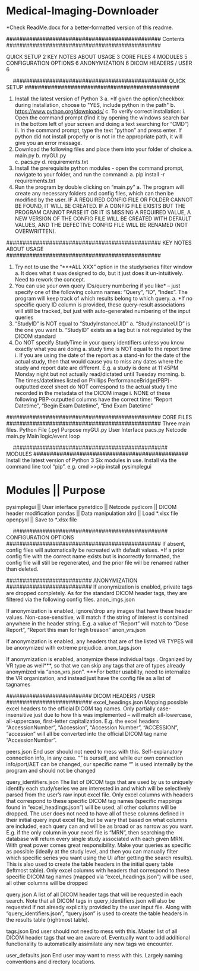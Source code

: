 # Medical-Imaging-Downloader

*Check ReadMe.docx for a better-formatted version of this readme.

###############################################
Contents
###############################################

QUICK SETUP	2
KEY NOTES ABOUT USAGE	3
CORE FILES	4
MODULES	5
CONFIGURATION OPTIONS	6
ANONYMIZATION	6
DICOM HEADERS / USER	6

 
###############################################
QUICK SETUP
###############################################
1.	Install the latest version of Python 3
  a.	*If given the option/checkbox during installation, choose to "YES, include python in the path"
  b.	https://www.python.org/downloads/
  c.	To verify correct installation:
    i.	Open the command prompt (find it by opening the windows search bar in the bottom left of your screen and doing a text searching for “CMD”)
    ii.	In the command prompt, type the text “python” and press enter. If python did not install properly or is not in the appropriate path, it will give you an error message.
2.	Download the following files and place them into your folder of choice
  a.	main.py
  b.	myGUI.py  
  c.	pacs.py
  d.	requirements.txt
3.	Install the prerequisite python modules - open the command prompt, navigate to your folder, and run the command:
  a.	pip install -r requirements.txt
4.	Run the program by double clicking on “main.py”
  a.	The program will create any necessary folders and config files, which can then be modified by the user. IF A REQUIRED CONFIG FILE OR FOLDER CANNOT BE FOUND, IT WILL BE CREATED. IF A CONFIG FILE EXISTS BUT THE PROGRAM CANNOT PARSE IT OR IT IS MISSING A REQUIRED VALUE, A NEW VERSION OF THE CONFIG FILE WILL BE CREATED WITH DEFAULT VALUES, AND THE DEFECTIVE CONFIG FILE WILL BE RENAMED (NOT OVERWRITTEN).
 
 
###############################################
KEY NOTES ABOUT USAGE
###############################################

1.	Try not to use the “***ALL XXX” option in the study/series filter window
  a.	It does what it was designed to do, but it just does it un-intuitively. Need to rework the concept.
2.	You can use your own query IDs/query numbering if you like* – just specify one of the following column names: “Query”, “ID”, “Index”. The program will keep track of which results belong to which query. 
  a.	*If no specific query ID column is provided, these query-result associations will still be tracked, but just with auto-generated numbering of the input queries
3.	“StudyID” is NOT equal to “StudyInstanceUID”
  a.	“StudyInstanceUID” is the one you want
  b.	“StudyID” exists as a tag but is not regulated by the DICOM standard
4.	Do NOT specify StudyTime in your query identifiers unless you know exactly what you are doing
  a.	study time is NOT equal to the report time
    i.	If you are using the date of the report as a stand-in for the date of the actual study, then that would cause you to miss any dates where the study and report date are different. E.g. a study is done at 11:45PM Monday night but not actually read/dictated until Tuesday morning.
  b.	The times/datetimes listed on Phillips PerformanceBridge(PBP)-outputted excel sheet do NOT correspond to the actual study time recorded in the metadata of the DICOM image
    i.	NONE of these following PBP-outputted columns have the correct time: “Report Datetime”, “Begin Exam Datetime”, “End Exam Datetime” 


###############################################
CORE FILES
###############################################
Three main files.
Python File (.py)	Purpose
myGUI.py	User Interface
pacs.py	Netcode
main.py	Main logic/event loop


 
###############################################
MODULES
###############################################
Install the latest version of Python 3
Six modules in use.
Install via the command line tool “pip”.
  e.g. cmd >>pip install pysimplegui

Modules	      ||   Purpose
====================================
pysimplegui	  ||   User interface
pynetdico     ||   Netcode
pydicom	      ||   DICOM header modification
pandas	      ||   Data manipulation
xlrd	        ||   Load *.xlsx file
openpyxl	    ||   Save to *.xlsx file

 
###############################################
CONFIGURATION OPTIONS
###############################################
If absent, config files will automatically be recreated with default values. *If a prior config file with the correct name exists but is incorrectly formatted, the config file will still be regenerated, and the prior file will be renamed rather than deleted.

##########################
ANONYMIZATION
##########################
If anonymization is enabled, private tags are dropped completely. As for the standard DICOM header tags, they are filtered via the following config files.
anon_imgs.json

If anonymization is enabled, ignore/drop any images that have these header values. Non-case-sensitive, will match if the string of interest is contained anywhere in the header string. E.g. a value of “Report” will match to “Dose Report”, “Report this man for high treason”
anon_vrs.json

If anonymization is enabled, any headers that are of the listed VR TYPES will be anonymized with extreme prejudice.
anon_tags.json

If anonymization is enabled, anonymize these individual tags . Organized by VR type as well***, so that we can skip any tags that are of types already anonymized via “anon_vrs.json”. 
***For better usability, need to internalize the VR organization, and instead just have the config file as a list of tagnames


##########################
DICOM HEADERS / USER 
##########################
excel_headings.json
Mapping possible excel headers to the official DICOM tag names. Only partially case-insensitive just due to how this was implemented – will match all-lowercase, all-uppercase, first-letter capitalization. E.g. the excel headers “AccessionNumber”, “Accession”, “Accession Number”, “ACCESSION”, “accession” will all be converted into the official DICOM tag name “AccessionNumber”. 

peers.json
 	End user should not need to mess with this. Self-explanatory connection info, in any case. “<SELF>” is ourself, and while our own connection info/port/AET can be changed, our specific name “<SELF>” is used internally by the program and should not be changed

query_identifiers.json
The list of DICOM tags that are used by us to uniquely identify each study/series we are interested in and which will be selectively parsed from the user’s raw input excel file. Only excel columns with headers that correspond to these specific DICOM tag names (specific mappings found in “excel_headings.json”) will be used, all other columns will be dropped. The user does not need to have all of these columns defined in their initial query input excel file, but be wary that based on what columns are included, each query can and will be as broad or as narrow as you want. E.g. if the only column in your excel file is “MRN”, then searching the database will return every single study associated with each given MRN. With great power comes great responsibility. Make your queries as specific as possible (ideally at the study level, and then you can manually filter which specific series you want using the UI after getting the search results). This is also used to create the table headers in the initial query table (leftmost table). Only excel columns with headers that correspond to these specific DICOM tag names (mapped via “excel_headings.json”) will be used, all other columns will be dropped	

query.json
	A list of all DICOM header tags that will be requested in each search. Note that all DICOM tags in query_identifiers.json will also be requested if not already explicitly provided by the user input file. Along with “query_identifiers.json”, “query.json” is used to create the table headers in the results table (rightmost table).

tags.json
	End user should not need to mess with this. Master list of all DICOM header tags that we are aware of. Eventually want to add additional functionality to automatically assimilate any new tags we encounter.

user_defaults.json
	End user may want to mess with this. Largely naming conventions and directory locations.

